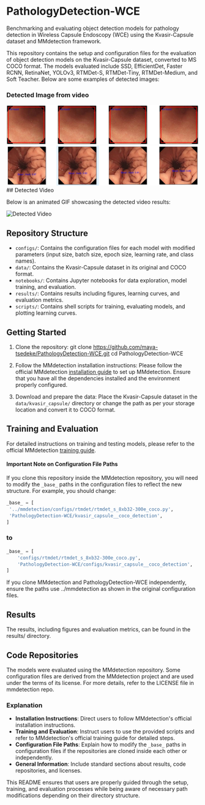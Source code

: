 # PathologyDetection-WCE
Benchmarking and evaluating object detection models for pathology detection in Wireless Capsule Endoscopy (WCE) using the Kvasir-Capsule dataset and MMdetection framework.

This repository contains the setup and configuration files for the evaluation of object detection models on the Kvasir-Capsule dataset, converted to MS COCO format. The models evaluated include SSD, EfficientDet, Faster RCNN, RetinaNet, YOLOv3, RTMDet-S, RTMDet-Tiny, RTMDet-Medium, and Soft Teacher.
Below are some examples of detected images:

### Detected Image from video

<div align="center">
  <img src="results/test/test_from_normal_video.jpg" alt="SSD Detected Image 1"/>
</div>
<div align="center">
  <img src="results/test/test_on_blood_fresh.jpg" alt="SSD Detected Image 1">
</div>
## Detected Video

Below is an animated GIF showcasing the detected video results:

![Detected Video](results/test/result.gif)


## Repository Structure

- `configs/`: Contains the configuration files for each model with modified parameters (input size, batch size, epoch size, learning rate, and class names).
- `data/`: Contains the Kvasir-Capsule dataset in its original and COCO format.
- `notebooks/`: Contains Jupyter notebooks for data exploration, model training, and evaluation.
- `results/`: Contains results including figures, learning curves, and evaluation metrics.
- `scripts/`: Contains shell scripts for training, evaluating models, and plotting learning curves.

## Getting Started

1. Clone the repository:
    git clone https://github.com/maya-tsedeke/PathologyDetection-WCE.git
    cd PathologyDetection-WCE
2. Follow the MMdetection installation instructions:
Please follow the official MMdetection [installation guide](https://github.com/open-mmlab/mmdetection/blob/master/docs/en/get_started.md#installation) to set up MMdetection. Ensure that you have all the dependencies installed and the environment properly configured.

3. Download and prepare the data:
Place the Kvasir-Capsule dataset in the `data/kvasir_capsule/` directory or change the path as per your storage location and convert it to COCO format.

## Training and Evaluation
For detailed instructions on training and testing models, please refer to the official MMdetection [training guide](https://github.com/open-mmlab/mmdetection/blob/master/docs/en/get_started.md#train-test-and-inference).

#### Important Note on Configuration File Paths

If you clone this repository inside the MMdetection repository, you will need to modify the `_base_` paths in the configuration files to reflect the new structure. For example, you should change:

```python
_base_ = [
 '../mmdetection/configs/rtmdet/rtmdet_s_8xb32-300e_coco.py',
 'PathologyDetection-WCE/kvasir_capsule__coco_detection',
]
```
### to
```python
_base_ = [
    'configs/rtmdet/rtmdet_s_8xb32-300e_coco.py',
    'PathologyDetection-WCE/configs/kvasir_capsule__coco_detection',
]
```
If you clone MMdetection and PathologyDetection-WCE independently, ensure the paths use ../mmdetection as shown in the original configuration files.

## Results
The results, including figures and evaluation metrics, can be found in the results/ directory.

## Code Repositories
The models were evaluated using the MMdetection repository. Some configuration files are derived from the MMdetection project and are used under the terms of its license. For more details, refer to the LICENSE file in mmdetection repo.

### Explanation

- **Installation Instructions**: Direct users to follow MMdetection's official installation instructions.
- **Training and Evaluation**: Instruct users to use the provided scripts and refer to MMdetection's official training guide for detailed steps.
- **Configuration File Paths**: Explain how to modify the `_base_` paths in configuration files if the repositories are cloned inside each other or independently.
- **General Information**: Include standard sections about results, code repositories, and licenses.

This README ensures that users are properly guided through the setup, training, and evaluation processes while being aware of necessary path modifications depending on their directory structure.
